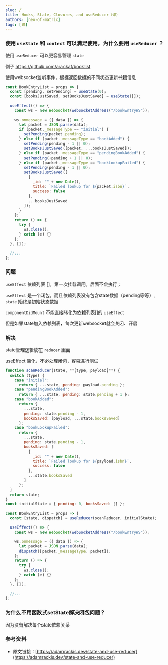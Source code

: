 ```yaml
---
slug: /
title: Hooks, State, Closures, and useReducer（译）
authors: [neo-of-matrix]
tags: [译]
---
```


### 使用 `useState` 和 `context` 可以满足使用，为什么要用 `useReducer` ？

使用 `useReducer` 可以更容易管理 `state`

例子 https://github.com/arackaf/booklist

使用websocket监听事件，根据返回数据的不同状态更新书籍信息

```jsx
const BookEntryList = props => {
  const [pending, setPending] = useState(0);
  const [booksJustSaved, setBooksJustSaved] = useState([]);

  useEffect(() => {
    const ws = new WebSocket(webSocketAddress("/bookEntryWS"));

    ws.onmessage = ({ data }) => {
      let packet = JSON.parse(data);
      if (packet._messageType == "initial") {
        setPending(packet.pending);
      } else if (packet._messageType == "bookAdded") {
        setPending(pending - 1 || 0);
        setBooksJustSaved([packet, ...booksJustSaved]);
      } else if (packet._messageType == "pendingBookAdded") {
        setPending(+pending + 1 || 0);
      } else if (packet._messageType == "bookLookupFailed") {
        setPending(pending - 1 || 0);
        setBooksJustSaved([
          {
            _id: "" + new Date(),
            title: `Failed lookup for ${packet.isbn}`,
            success: false
          },
          ...booksJustSaved
        ]);
      }
    };
    return () => {
      try {
        ws.close();
      } catch (e) {}
    };
  }, []);

  //...
};
```

### 问题

`useEffect` 依赖列表 []，第一次挂载调用，后面不会执行；

`useEffect` 是一个闭包，而且依赖列表没有包含state数据（pending等等）, `state` 始终是初始状态数据

`componentDidMount` 不能直接转化为依赖列表[]的 `useEffect`

但是如果state加入依赖列表，每次更新websocket就会关闭、开启

### 解决

state管理逻辑放在 `reducer` 里面

useEffect 简化，不必处理闭包，容易进行测试

```jsx
function scanReducer(state, **[type, payload]**) {
  switch (type) {
    case "initial":
      return { ...state, pending: payload.pending };
    case "pendingBookAdded":
      return { ...state, pending: state.pending + 1 };
    case "bookAdded":
      return {
        ...state,
        pending: state.pending - 1,
        booksSaved: [payload, ...state.booksSaved]
      };
    case "bookLookupFailed":
      return {
        ...state,
        pending: state.pending - 1,
        booksSaved: [
          {
            _id: "" + new Date(),
            title: `Failed lookup for ${payload.isbn}`,
            success: false
          },
          ...state.booksSaved
        ]
      };
  }
  return state;
}
const initialState = { pending: 0, booksSaved: [] };

const BookEntryList = props => {
  const [state, dispatch] = useReducer(scanReducer, initialState);

  useEffect(() => {
    const ws = new WebSocket(webSocketAddress("/bookEntryWS"));

    ws.onmessage = ({ data }) => {
      let packet = JSON.parse(data);
      dispatch([packet._messageType, packet]);
    };
    return () => {
      try {
        ws.close();
      } catch (e) {}
    };
  }, []);

  //...
};
```

### 为什么不用函数式setState解决闭包问题？

因为没有解决每个state依赖关系

### 参考资料

- 原文链接：[https://adamrackis.dev/state-and-use-reducer](https://adamrackis.dev/state-and-use-reducer)
